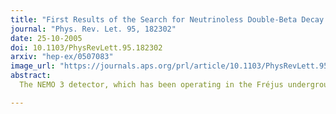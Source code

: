 ```yaml
---
title: "First Results of the Search for Neutrinoless Double-Beta Decay with the NEMO 3 Detector"
journal: "Phys. Rev. Let. 95, 182302"
date: 25-10-2005
doi: 10.1103/PhysRevLett.95.182302
arxiv: "hep-ex/0507083"
image_url: "https://journals.aps.org/prl/article/10.1103/PhysRevLett.95.182302/figures/4/medium"
abstract:
  The NEMO 3 detector, which has been operating in the Fréjus underground laboratory since February 2003, is devoted to the search for neutrinoless double beta decay ($\beta\beta$0$\nu$). The half-lives of the two neutrino double beta decay ($\beta\beta 2 \nu$) have been measured for $^{100}$Mo and $^{82}$Se. After 389 effective days of data collection from February 2003 until September 2004 (Phase~I), no evidence for neutrinoless double beta decay was found from $\sim$7 kg of $^{100}$Mo and $\sim$1 kg of $^{82}$Se. The corresponding lower limits for the half-lives are $4.6 \times 10^{23}$ years for $^{100}$Mo and $1.0 \times 10^{23}$ years for  $^{82}$Se (90\% C.L.). Depending on the nuclear matrix element calculation, the limits for the effective Majorana neutrino mass are $\langle m_{\nu} \rangle < 0.7-2.8$ eV for $^{100}$Mo and $\langle m_{\nu} \rangle < 1.7-4.9$ eV for $^{82}$Se.

---
```

